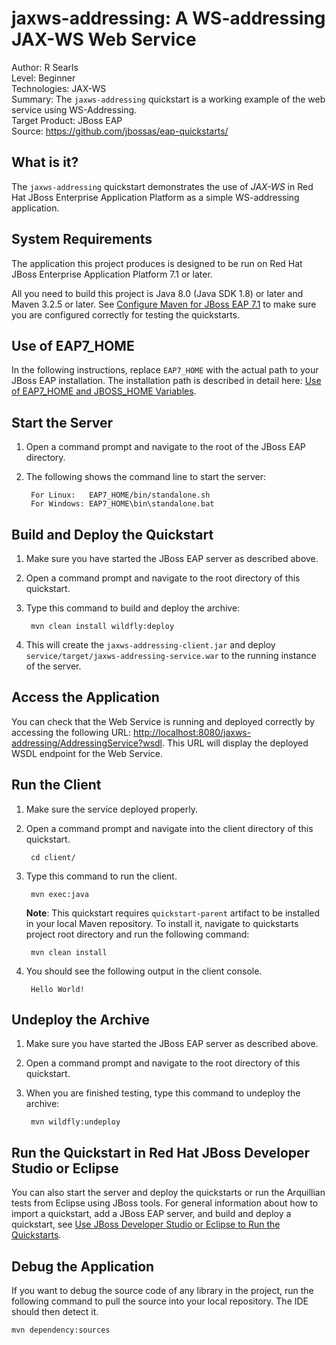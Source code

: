 # jaxws-addressing: A WS-addressing JAX-WS Web Service

Author: R Searls  
Level: Beginner  
Technologies: JAX-WS  
Summary: The `jaxws-addressing` quickstart is a working example of the web service using WS-Addressing.  
Target Product: JBoss EAP  
Source: <https://github.com/jbossas/eap-quickstarts/>  

## What is it?

The `jaxws-addressing` quickstart demonstrates the use of *JAX-WS* in Red Hat JBoss Enterprise Application Platform as a simple WS-addressing application.

## System Requirements

The application this project produces is designed to be run on Red Hat JBoss Enterprise Application Platform 7.1 or later.

All you need to build this project is Java 8.0 (Java SDK 1.8) or later and Maven 3.2.5 or later. See [Configure Maven for JBoss EAP 7.1](https://github.com/jboss-developer/jboss-developer-shared-resources/blob/master/guides/CONFIGURE_MAVEN_JBOSS_EAP7.md#configure-maven-to-build-and-deploy-the-quickstarts) to make sure you are configured correctly for testing the quickstarts.

## Use of EAP7_HOME

In the following instructions, replace `EAP7_HOME` with the actual path to your JBoss EAP installation. The installation path is described in detail here: [Use of EAP7_HOME and JBOSS_HOME Variables](https://github.com/jboss-developer/jboss-developer-shared-resources/blob/master/guides/USE_OF_EAP7_HOME.md#use-of-eap_home-and-jboss_home-variables).


## Start the Server

1. Open a command prompt and navigate to the root of the JBoss EAP directory.
2. The following shows the command line to start the server:

        For Linux:   EAP7_HOME/bin/standalone.sh
        For Windows: EAP7_HOME\bin\standalone.bat


## Build and Deploy the Quickstart

1. Make sure you have started the JBoss EAP server as described above.
2. Open a command prompt and navigate to the root directory of this quickstart.
3. Type this command to build and deploy the archive:

        mvn clean install wildfly:deploy

4. This will create the `jaxws-addressing-client.jar` and deploy `service/target/jaxws-addressing-service.war` to the running instance of the server.

## Access the Application

You can check that the Web Service is running and deployed correctly by accessing the following URL: <http://localhost:8080/jaxws-addressing/AddressingService?wsdl>. This URL will display the deployed WSDL endpoint for the Web Service.

## Run the Client

1. Make sure the service deployed properly.

2. Open a command prompt and navigate into the client directory of this quickstart.

        cd client/
3. Type this command to run the client.

        mvn exec:java        
    __Note__: This quickstart requires `quickstart-parent` artifact to be installed in your local Maven repository.
    To install it, navigate to quickstarts project root directory and run the following command:

        mvn clean install

4. You should see the following output in the client console.

        Hello World!

## Undeploy the Archive

1. Make sure you have started the JBoss EAP server as described above.
2. Open a command prompt and navigate to the root directory of this quickstart.
3. When you are finished testing, type this command to undeploy the archive:

        mvn wildfly:undeploy


## Run the Quickstart in Red Hat JBoss Developer Studio or Eclipse

You can also start the server and deploy the quickstarts or run the Arquillian tests from Eclipse using JBoss tools. For general information about how to import a quickstart, add a JBoss EAP server, and build and deploy a quickstart, see [Use JBoss Developer Studio or Eclipse to Run the Quickstarts](https://github.com/jboss-developer/jboss-developer-shared-resources/blob/master/guides/USE_JBDS.md#use-jboss-developer-studio-or-eclipse-to-run-the-quickstarts).


## Debug the Application

If you want to debug the source code of any library in the project, run the following command to pull the source into your local repository. The IDE should then detect it.

    mvn dependency:sources
